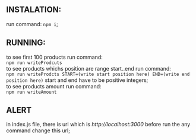 ## INSTALATION:
  run command: `npm i`;

## RUNNING:
  to see first 100 products run command:          
  ``npm run writeProdcuts``         
  to see products whichs position are range start..end run command:              
  ``npm run writeProdcts START=(write start position here) END=(write end position here)`` 
  start and end have to be positive integers;      
  to see products amount run command:          
  ``npm run writeAmount``          

## ALERT
  in index.js file, there is url which is *http://localhost:3000*  before run the any command change this url;
  